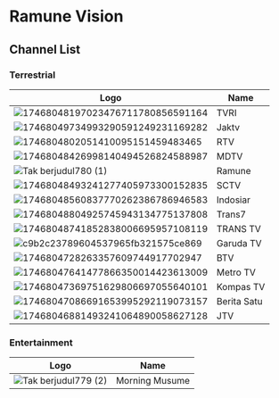 # Ramune Vision
## Channel List
### Terrestrial
Logo | Name
-- | --
![17468048197023476711780856591164](https://github.com/user-attachments/assets/787f8424-3c01-455e-b6b7-6b27d84b28cb) | TVRI
![17468049734993290591249231169282](https://github.com/user-attachments/assets/9b746397-a4a9-4112-b76f-4beacdc74428) | Jaktv
![1746804802051410095151459483465](https://github.com/user-attachments/assets/f65ddfe4-e8df-45a9-801a-8596266a9e6c) | RTV
![17468048426998140494526824588987](https://github.com/user-attachments/assets/4e9bce4a-bbf0-42b6-b6ad-ea1e821031f0) | MDTV
![Tak berjudul780 (1)](https://github.com/user-attachments/assets/c6a6f49c-04b7-4e02-86b9-b389d959ad26) | Ramune
![17468048493241277405973300152835](https://github.com/user-attachments/assets/72ad5c85-e5b1-4b8b-a998-64f22a6dd452) | SCTV
![17468048560837770262386786946583](https://github.com/user-attachments/assets/00fb164f-e86e-4f2d-bb86-b42a24d48167) | Indosiar
![17468048804925745943134775137808](https://github.com/user-attachments/assets/684cc5bd-46af-4ebf-b184-3b08ab669afd) | Trans7
![17468048741852838006695957108119](https://github.com/user-attachments/assets/7fcd315d-815e-4a4b-99ac-e2e6aacd11db) | TRANS TV
![c9b2c23789604537965fb321575ce869](https://github.com/user-attachments/assets/3bf0e381-b379-4845-a562-a373a50166c3) | Garuda TV
![1746804728263357609744917702947](https://github.com/user-attachments/assets/c5bf5a4c-25c1-43f5-87db-8fd09abc0d8a) | BTV
![17468047641477866350014423613009](https://github.com/user-attachments/assets/ecbb012e-f458-469a-991c-40c87f508f0d) | Metro TV
![17468047369751629806697055640101](https://github.com/user-attachments/assets/5608a7a3-6bae-4ace-96e4-ab44a0b2e0b9) | Kompas TV
![17468047086691653995292119073157](https://github.com/user-attachments/assets/ba842753-e6a3-4aeb-b6c3-e59639bfe7f4) | Berita Satu
![17468046881493241064890058627128](https://github.com/user-attachments/assets/f024e897-6bfd-4556-9526-5982017bc80d) | JTV
### Entertainment
Logo | Name
-- | --
![Tak berjudul779 (2)](https://github.com/user-attachments/assets/94d3111e-c649-45fc-aae5-cc5f663ff1eb) | Morning Musume
